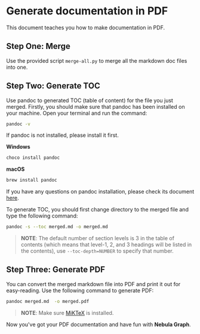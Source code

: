 # Generate documentation in PDF

This document teaches you how to make documentation in PDF.

## Step One: Merge

Use the provided script `merge-all.py` to merge all the markdown doc files into one.

## Step Two: Generate TOC

Use pandoc to generated TOC (table of content) for the file you just merged. Firstly, you should make sure that pandoc has been installed on your machine. Open your terminal and run the command:

```bash
pandoc -v
```

If pandoc is not installed, please install it first.

**Windows**

```bash
choco install pandoc
```

**macOS**

```bash
brew install pandoc
```

If you have any questions on pandoc installation, please check its document [here](https://pandoc.org/installing.html).

To generate TOC, you should first change directory to the merged file and type the following command:

```bash
pandoc -s --toc merged.md -o merged.md
```

> **NOTE**: The default number of section levels is 3 in the table of contents (which means that level-1, 2, and 3 headings will be listed in the contents), use `--toc-depth=NUMBER` to specify that number.

## Step Three: Generate PDF

You can convert the merged markdown file into PDF and print it out for easy-reading. Use the following command to generate PDF:

```bash
pandoc merged.md  -o merged.pdf
```

> **NOTE**: Make sure [MiKTeX](https://miktex.org/howto/install-miktex) is installed.

Now you've got your PDF documentation and have fun with **Nebula Graph**.
